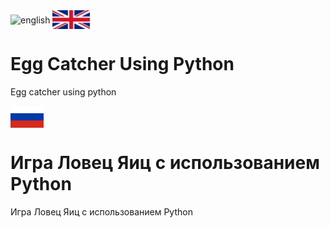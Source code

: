 <img height="600em" src="https://play-lh.googleusercontent.com/Lhg26vFvRmr14wJfLRM5QUPsm2jafwwW2ohFMBWoHFaQaUHay03WoIJdjcZ5pUnaZv4=w526-h296-rw" alt="english" align = "center"/>


<img height="30em" src="https://raw.githubusercontent.com/anki-geo/ultimate-geography/a44a569a922e1d241517113e2917736af808eed7/src/media/flags/ug-flag-united_kingdom.svg" alt="english" align = "center"/>

# Egg Catcher Using Python
Egg catcher using python



<img height="35em" src="https://raw.githubusercontent.com/anki-geo/ultimate-geography/a44a569a922e1d241517113e2917736af808eed7/src/media/flags/ug-flag-russia.svg" alt="russian" align = "center"/>

# Игра Ловец Яиц с использованием Python
Игра Ловец Яиц с использованием Python
